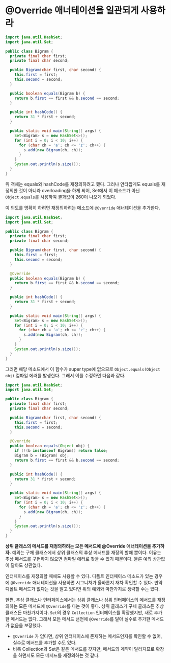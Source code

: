 # @Override 애너테이션을 일관되게 사용하라

```java
import java.util.HashSet;
import java.util.Set;

public class Bigram {
  private final char first;
  private final char second;

  public Bigram(char first, char second) {
    this.first = first;
    this.second = second;
  }

  public boolean equals(Bigram b) {
    return b.first == first && b.second == second;
  }

  public int hashCode() {
    return 31 * first + second;
  }

  public static void main(String[] args) {
    Set<Bigram> s = new HashSet<>();
    for (int i = 0; i < 10; i++) {
      for (char ch = 'a'; ch <= 'z'; ch++) {
        s.add(new Bigram(ch, ch));
      }
    }
    System.out.println(s.size());
  }
}

```

위 객체는 equals와 hashCode를 재정의하려고 했다. 그러나 안타깝게도 equals를 재정의한 것이 아니라 overloading을 하게 되어, Set에서 이 메소드가 아닌 `Object.equals`를 사용하여 결과값이 260이 나오게 되었다.

이 의도를 명확히 하려면 재정의하려는 메소드에 `@Override` 애너테이션을 추가한다.

```java
import java.util.HashSet;
import java.util.Set;

public class Bigram {
  private final char first;
  private final char second;

  public Bigram(char first, char second) {
    this.first = first;
    this.second = second;
  }

  @Override
  public boolean equals(Bigram b) {
    return b.first == first && b.second == second;
  }

  public int hashCode() {
    return 31 * first + second;
  }

  public static void main(String[] args) {
    Set<Bigram> s = new HashSet<>();
    for (int i = 0; i < 10; i++) {
      for (char ch = 'a'; ch <= 'z'; ch++) {
        s.add(new Bigram(ch, ch));
      }
    }
    System.out.println(s.size());
  }
}

```
그러면 해당 메소드에서 이 함수가 super type에 없으므로 `Object.equals(Object obj)` 컴파일 에러를 발생한다. 그래서 이를 수정하면 다음과 같다.

```java
import java.util.HashSet;
import java.util.Set;

public class Bigram {
  private final char first;
  private final char second;

  public Bigram(char first, char second) {
    this.first = first;
    this.second = second;
  }

  @Override
  public boolean equals(Object obj) {
    if (!(b instanceof Bigram)) return false;
    Bigram b = (Bigram) obj;
    return b.first == first && b.second == second;
  }

  public int hashCode() {
    return 31 * first + second;
  }

  public static void main(String[] args) {
    Set<Bigram> s = new HashSet<>();
    for (int i = 0; i < 10; i++) {
      for (char ch = 'a'; ch <= 'z'; ch++) {
        s.add(new Bigram(ch, ch));
      }
    }
    System.out.println(s.size());
  }
}

```

**상위 클래스의 메서드를 재정의하려는 모든 메서드에 @Override 애너테이션을 추가하자.** 예외는 구체 클래스에서 상위 클래스의 추상 메서드를 재정의 할때 뿐이다. 이유는 추상 메서드를 구현하지 않으면 컴파일 에러로 찾을 수 있기 때문이다. 물론 예외 상관없이 달아도 상관없다.

인터페이스를 재정의할 때에도 사용할 수 있다. 디폴트 인터페이스 메소드가 있는 경우에 `@Override` 애너테이션을 사용하면 시그니쳐가 올바른지 재차 확인할 수 있다. 만약 디폴트 메서드가 없다는 것을 알고 있다면 위의 예외와 마찬가지로 생략할 수는 있다.

한편, 추상 클래스나 인터페이스에서는 상위 클래스나 상위 인터페이스의 메서드를 재정의하는 모든 메서드에 `@Override`를 다는 것이 좋다. 상위 클래스가 구체 클래스든 추상 클래스든 마찬가지이다. `Set`의 경우 `Collection` 인터페이스를 확장했지만, 새로 추가한 메서드는 없다. 그래서 모든 메서드 선언에 `@Override`를 달아 실수로 추가한 메서드가 없음을 보장했다.

- `@Override` 가 없다면, 상위 인터페이스에 존재하는 메서드인지를 확인할 수 없어, 실수로 메서드를 추가할 수도 있다.
- 비록 Collection과 Set은 같은 메서드를 갖지만, 메서드의 계약이 달라지므로 확장을 하면서도 모든 메서드를 재정의하는 것 같다.
